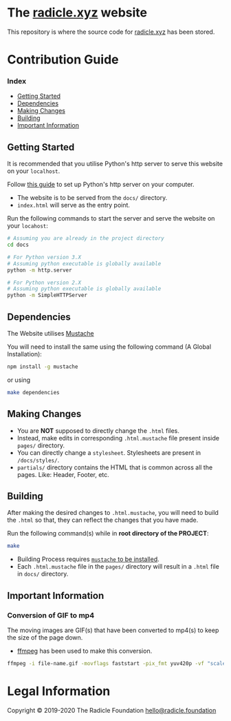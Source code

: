 # The [radicle.xyz](https://radicle.xyz) website

This repository is where the source code for [radicle.xyz](https://radicle.xyz)
has been stored.

# Contribution Guide

### Index

- [Getting Started](#getting-started)
- [Dependencies](#dependencies)
- [Making Changes](#making-changes)
- [Building](#building)
- [Important Information](#important-information)

## Getting Started

It is recommended that you utilise Python's http server to serve this website
on your `localhost`.

Follow [this guide](https://developer.mozilla.org/en-US/docs/Learn/Common_questions/set_up_a_local_testing_server#running_a_simple_local_http_server)
to set up Python's http server on your computer.

- The website is to be served from the `docs/` directory.
- `index.html` will serve as the entry point.

Run the following commands to start the server and serve the website on your `locahost`:

```bash
# Assuming you are already in the project directory
cd docs

# For Python version 3.X
# Assuming python executable is globally available
python -m http.server

# For Python version 2.X
# Assuming python executable is globally available
python -m SimpleHTTPServer
```

## Dependencies

The Website utilises [Mustache](https://github.com/janl/mustache.js#mustachejs---logic-less-mustache-templates-with-javascript)

You will need to install the same using the following command (A Global Installation):

```bash
npm install -g mustache
```

or using

```bash
make dependencies
```

## Making Changes

- You are **NOT** supposed to directly change the `.html` files.
- Instead, make edits in corresponding `.html.mustache`
  file present inside `pages/` directory.
- You can directly change a `stylesheet`. Stylesheets are present in `/docs/styles/`.
- `partials/` directory contains the HTML that is common across all the pages.
  Like: Header, Footer, etc.

## Building

After making the desired changes to `.html.mustache`, you will need to build the `.html`
so that, they can reflect the changes that you have made.

Run the following command(s) while in **root directory of the PROJECT**:

```bash
make
```

- Building Process requires [`mustache` to be installed](#dependencies).
- Each `.html.mustache` file in the `pages/` directory will result in a `.html` file in
  `docs/` directory.

## Important Information

### Conversion of GIF to mp4

The moving images are GIF(s) that have been converted to mp4(s) to keep
the size of the page down.

- [ffmpeg](https://ffmpeg.org/) has been used to make this conversion.

```bash
ffmpeg -i file-name.gif -movflags faststart -pix_fmt yuv420p -vf "scale=trunc(iw/2)*2:trunc(ih/2)*2" -b:v 500k file-name.mp4
```

# Legal Information

Copyright © 2019-2020 The Radicle Foundation <hello@radicle.foundation>
